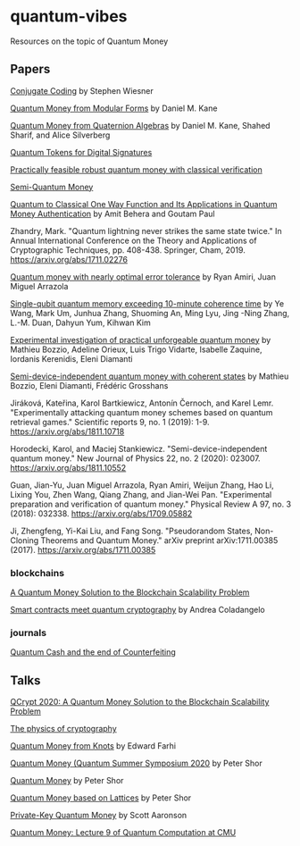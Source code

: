 # quantum-vibes
Resources on the topic of Quantum Money


## Papers
[Conjugate Coding](https://edu.itp.phys.ethz.ch/hs12/qsit/wiesner.pdf) by Stephen Wiesner

[Quantum Money from Modular Forms](https://arxiv.org/abs/1809.05925) by Daniel M. Kane

[Quantum Money from Quaternion Algebras](https://arxiv.org/abs/2109.12643) by Daniel M. Kane, Shahed Sharif, and Alice Silverberg

[Quantum Tokens for Digital Signatures](https://arxiv.org/abs/1609.09047)

[Practically feasible robust quantum money with classical verification](https://arxiv.org/abs/1908.04114)

[Semi-Quantum Money](https://arxiv.org/abs/1908.08889)

[Quantum to Classical One Way Function and Its Applications in Quantum Money Authentication](https://arxiv.org/abs/1801.01910) by Amit Behera and Goutam Paul

Zhandry, Mark. "Quantum lightning never strikes the same state twice." In Annual International Conference on the Theory and Applications of Cryptographic Techniques, pp. 408-438. Springer, Cham, 2019. https://arxiv.org/abs/1711.02276

[Quantum money with nearly optimal error tolerance](https://arxiv.org/abs/1610.06345) by Ryan Amiri, Juan Miguel Arrazola

[Single-qubit quantum memory exceeding 10-minute coherence time](https://arxiv.org/abs/1701.04195) by Ye Wang, Mark Um, Junhua Zhang, Shuoming An, Ming Lyu, Jing -Ning Zhang, L.-M. Duan, Dahyun Yum, Kihwan Kim

[Experimental investigation of practical unforgeable quantum money](https://arxiv.org/abs/1705.01428) by Mathieu Bozzio, Adeline Orieux, Luis Trigo Vidarte, Isabelle Zaquine, Iordanis Kerenidis, Eleni Diamanti

[Semi-device-independent quantum money with coherent states](https://arxiv.org/abs/1812.09256) by Mathieu Bozzio, Eleni Diamanti, Frédéric Grosshans

Jiráková, Kateřina, Karol Bartkiewicz, Antonín Černoch, and Karel Lemr. "Experimentally attacking quantum money schemes based on quantum retrieval games." Scientific reports 9, no. 1 (2019): 1-9. https://arxiv.org/abs/1811.10718

Horodecki, Karol, and Maciej Stankiewicz. "Semi-device-independent quantum money." New Journal of Physics 22, no. 2 (2020): 023007. https://arxiv.org/abs/1811.10552

Guan, Jian-Yu, Juan Miguel Arrazola, Ryan Amiri, Weijun Zhang, Hao Li, Lixing You, Zhen Wang, Qiang Zhang, and Jian-Wei Pan. "Experimental preparation and verification of quantum money." Physical Review A 97, no. 3 (2018): 032338. https://arxiv.org/abs/1709.05882

Ji, Zhengfeng, Yi-Kai Liu, and Fang Song. "Pseudorandom States, Non-Cloning Theorems and Quantum Money." arXiv preprint arXiv:1711.00385 (2017). https://arxiv.org/abs/1711.00385


### blockchains
[A Quantum Money Solution to the Blockchain Scalability Problem](https://arxiv.org/abs/2002.11998)

[Smart contracts meet quantum cryptography](https://arxiv.org/abs/1902.05214) by Andrea Coladangelo

### journals
[Quantum Cash and the end of Counterfeiting](https://spectrum.ieee.org/quantum-cash-and-the-end-of-counterfeiting)


## Talks
[QCrypt 2020: A Quantum Money Solution to the Blockchain Scalability Problem](https://youtu.be/P5fpNHi9wLc)

[The physics of cryptography](https://youtu.be/PJo8SzeG9kw)

[Quantum Money from Knots](https://youtu.be/HaJEDyahLZY) by Edward Farhi

[Quantum Money (Quantum Summer Symposium 2020](https://youtu.be/wcR-L_Kun2U) by Peter Shor

[Quantum Money](https://youtu.be/h1ZXD1xbxbw) by Peter Shor

[Quantum Money based on Lattices](https://youtu.be/8fzLByTn8Xk) by Peter Shor

[Private-Key Quantum Money](https://youtu.be/_1vCqwGi4bo) by Scott Aaronson

[Quantum Money: Lecture 9 of Quantum Computation at CMU](https://youtu.be/jvUNt2xnh7g)
